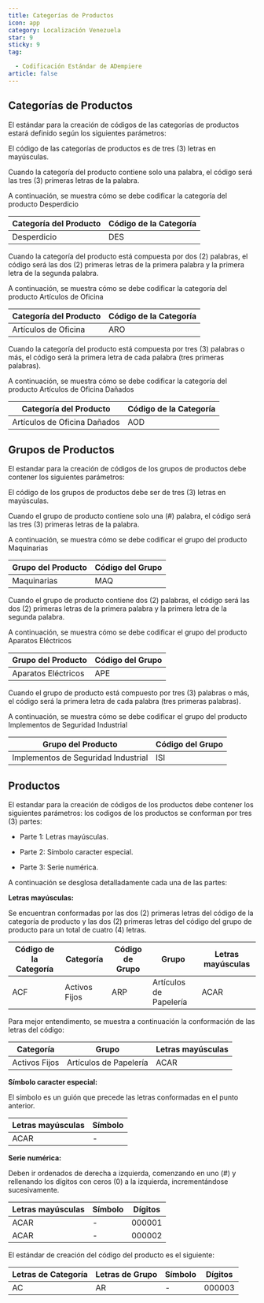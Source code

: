 ```yaml
---
title: Categorías de Productos
icon: app
category: Localización Venezuela
star: 9
sticky: 9
tag:

  - Codificación Estándar de ADempiere
article: false
---
```


**Categorías de Productos**
---------------------------

El estándar para la creación de códigos de las categorías de productos estará definido según los siguientes parámetros:

El código de las categorías de productos es de tres (3) letras en mayúsculas.

Cuando la categoría del producto contiene solo una palabra, el código será las tres (3) primeras letras de la palabra.

A continuación, se muestra cómo se debe codificar la categoría del producto Desperdicio

| Categoría del Producto    | Código de la Categoría |
|---------------------------|-----------------------|
| Desperdicio               | DES                   |

Cuando la categoría del producto está compuesta por dos (2) palabras, el código será las dos (2) primeras letras de la primera palabra y la primera letra de la segunda palabra.

A continuación, se muestra cómo se debe codificar la categoría del producto Artículos de Oficina

| Categoría del Producto    | Código de la Categoría |
|---------------------------|-----------------------|
| Artículos de Oficina      | ARO                   |

Cuando la categoría del producto está compuesta por tres (3) palabras o más, el código será la primera letra de cada palabra (tres primeras palabras).

A continuación, se muestra cómo se debe codificar la categoría del producto Artículos de Oficina Dañados

| Categoría del Producto         | Código de la Categoría |
|------------------------------- |-----------------------|
| Artículos de Oficina Dañados  | AOD                   |

**Grupos de Productos**
-----------------------

El estandar para la creación de códigos de los grupos de productos debe contener los siguientes parámetros:

El código de los grupos de productos debe ser de tres (3) letras en mayúsculas.

Cuando el grupo de producto contiene solo una (#) palabra, el código será las tres (3) primeras letras de la palabra.

A continuación, se muestra cómo se debe codificar el grupo del producto Maquinarias

| Grupo del Producto    | Código del Grupo |
|---------------------- |------------------|
| Maquinarias           | MAQ              |

Cuando el grupo de producto contiene dos (2) palabras, el código será las dos (2) primeras letras de la primera palabra y la primera letra de la segunda palabra.

A continuación, se muestra cómo se debe codificar el grupo del producto Aparatos Eléctricos

| Grupo del Producto      | Código del Grupo |
|------------------------ |------------------|
| Aparatos Eléctricos     | APE              |

Cuando el grupo de producto está compuesto por tres (3) palabras o más, el código será la primera letra de cada palabra (tres primeras palabras).

A continuación, se muestra cómo se debe codificar el grupo del producto Implementos de Seguridad Industrial

| Grupo del Producto                   | Código del Grupo |
|--------------------------------------|------------------|
| Implementos de Seguridad Industrial  | ISI              |

**Productos**
-------------

El estandar para la creación de códigos de los productos debe contener los siguientes parámetros: los codigos de los productos se conforman por tres (3) partes:

- Parte 1: Letras mayúsculas.

- Parte 2: Símbolo caracter especial.

- Parte 3: Serie numérica.

A continuación se desglosa detalladamente cada una de las partes:

**Letras mayúsculas:**

Se encuentran conformadas por las dos (2) primeras letras del código de la categoría de producto y las dos (2) primeras letras del código del grupo de producto para un total de cuatro (4) letras.

| Código de la Categoría | Categoría       | Código de Grupo | Grupo                  | Letras mayúsculas |
|------------------------|-----------------|-----------------|------------------------|-------------------|
| ACF                    | Activos Fijos   | ARP             | Artículos de Papelería | ACAR              |

Para mejor entendimento, se muestra a continuación la conformación de las letras del código:

| Categoría      | Grupo                   | Letras mayúsculas |
|----------------|-------------------------|-------------------|
| Activos Fijos  | Artículos de Papelería  | ACAR              |

**Símbolo caracter especial:**

El símbolo es un guión que precede las letras conformadas en el punto anterior.

| Letras mayúsculas | Símbolo |
|------------------|---------|
| ACAR             |   \-    |

**Serie numérica:**

Deben ir ordenados de derecha a izquierda, comenzando en uno (#) y rellenando los dígitos con ceros (0) a la izquierda, incrementándose sucesivamente.

| Letras mayúsculas | Símbolo | Dígitos |
|------------------|---------|---------|
| ACAR             |   \-    | 000001  |
| ACAR             |   \-    | 000002  |

El estándar de creación del código del producto es el siguiente:

| Letras de Categoría  | Letras de Grupo  | Símbolo | Dígitos |
|----------------------|------------------|---------|---------|
|        AC            |         AR       |    \-   |  000003 |
